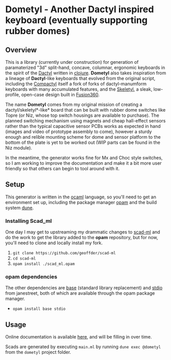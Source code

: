 # Dometyl - Another Dactyl inspired keyboard (eventually supporting rubber domes)

## Overview
This is a library (currently under construction) for generation of paramaterized
"3d" split-hand, concave, columnar, ergonomic keyboards in the spirit of the
[Dactyl](https://github.com/adereth/dactyl-keyboard) written in
[clojure](https://clojure.org). **Dometyl** also takes inspiration from a
lineage of **Dactyl**-like keyboards that evolved from the original script,
including the [Compactyl](https://github.com/dereknheiley/dactyl-manuform-tight)
itself a fork of forks of dactyl-manumform keyboards with many accumulated
features, and the [Skeletyl](https://github.com/Bastardkb/Skeletyl), a sleak,
low-profile, open-case design built in
[Fusion360](https://www.autodesk.ca/en/products/fusion-360/overview).

The name **Dometyl** comes from my original mission of creating a dactyl/skeletyl*-like*
board that can be built with rubber dome switches like Topre (or Niz, whose top
switch housings are available to purchase). The planned switching mechanism using
magnets and cheap hall-effect sensors rather than the typical capacitive sensor
PCBs works as expected in hand (images and video of prototype assembly to come),
however a sturdy enough and relible mounting scheme for dome and sensor platform
to the bottom of the plate is yet to be worked out (WIP parts can be found in
the Niz module).

In the meantime, the generator works fine for Mx and Choc style switches, so I
am working to improve the documentation and make it a bit more user friendly so
that others can begin to tool around with it.


## Setup
This generator is written in the [ocaml](https://ocaml.org/) language, so you'll
need to get an environment set up, including the package manager [opam](https://opam.ocaml.org/) and
the build system [dune](https://github.com/ocaml/dune).

### Installing Scad_ml
One day I may get to upstreaming my drammatic changes to
[scad-ml](https://github.com/namachan10777/scad-ml) and do the work to get the
library added to the **opam** repository, but for now, you'll need to clone and
locally install my fork.
1. `git clone https://github.com/geoffder/scad-ml`
2. `cd scad-ml`
3. `opam install ./scad_ml.opam`

### opam dependencies
The other dependencies are [base](https://github.com/janestreet/base) (standard
library replacement) and [stdio](https://github.com/janestreet/stdio) from
janestreet, both of which are available through the opam package manager.
* `opam install base stdio`

## Usage
Online documentation is available
[here](https://geoffder.github.io/dometyl-keyboard/dometyl/index.html), and will
be filling in over time.

Scads are generated by executing `main.ml` by running `dune exec @dometyl` from
the `dometyl` project folder.
